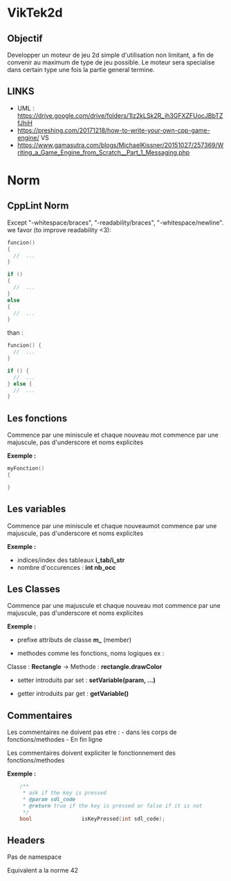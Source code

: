 # VikTek2d

## Objectif

Developper un moteur de jeu 2d simple d'utilisation non limitant, a fin de convenir au maximum de type de jeu possible. Le moteur sera specialise dans certain type une fois la partie general termine.

## LINKS
- UML : https://drive.google.com/drive/folders/1Iz2kLSk2R_jh3GFXZFUocJBbTZfJhiH
- https://preshing.com/20171218/how-to-write-your-own-cpp-game-engine/
VS
- https://www.gamasutra.com/blogs/MichaelKissner/20151027/257369/Writing_a_Game_Engine_from_Scratch__Part_1_Messaging.php

# Norm

## CppLint Norm

Except "-whitespace/braces", "-readability/braces", "-whitespace/newline".
we favor (to improve readability <3):
```cpp
funcion()
{
  //  ...
}

if ()
{
  //  ...
}
else
{
  //  ...
}
```
than :

```cpp
funcion() {
  //  ...
}

if () {
  //  ...
} else {
  //  ...
}
```

## Les fonctions

Commence par une miniscule et chaque nouveau mot commence par une majuscule, pas d'underscore et noms explicites

**Exemple :**
```Cpp
myFonction()
{

}
```

## Les variables

Commence par une miniscule et chaque nouveaumot commence par une majuscule, pas d'underscore et noms explicites

**Exemple :**
 
- indices/index des tableaux **i_tab/i_str**
- nombre d'occurences : **int nb_occ**

## Les Classes

Commence par une majuscule et chaque nouveau mot commence par une majuscule, pas d'underscore et noms explicites

**Exemple :**

- prefixe attributs de classe **m_** (member)

- methodes comme les fonctions, noms logiques ex :

Classe : **Rectangle** -> Methode : **rectangle.drawColor** 

- setter introduits par set :
**setVariable(param, ...)**

- getter introduits par get :
**getVariable()**

## Commentaires

Les commentaires ne doivent pas etre : 
	- dans les corps de fonctions/methodes
	- En fin ligne

Les commentaires doivent expliciter le fonctionnement des fonctions/methodes 

**Exemple :**

```Cpp
	/**
	 * ask if the key is pressed
	 * @param sdl_code
	 * @return true if the key is pressed or false if it is not
	 */
	bool                isKeyPressed(int sdl_code);
```

## Headers

Pas de namespace

Equivalent a la norme 42

